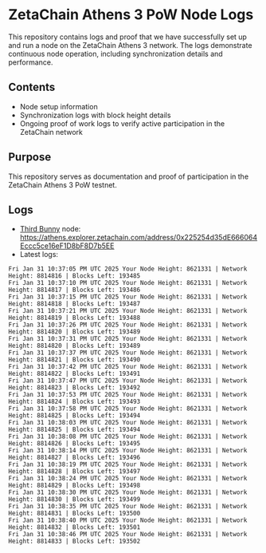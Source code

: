 # ZetaChain Athens 3 PoW Node Logs
This repository contains logs and proof that we have successfully set up and run a node on the ZetaChain Athens 3 network. The logs demonstrate continuous node operation, including synchronization details and performance.

## Contents
- Node setup information
- Synchronization logs with block height details
- Ongoing proof of work logs to verify active participation in the ZetaChain network

## Purpose
This repository serves as documentation and proof of participation in the ZetaChain Athens 3 PoW testnet.

## Logs

- [Third Bunny](https://thirdbunny.xyz/) node: https://athens.explorer.zetachain.com/address/0x225254d35dE666064Eccc5ce16eF1D8bF8D7b5EE
- Latest logs:
```
Fri Jan 31 10:37:05 PM UTC 2025 Your Node Height: 8621331 | Network Height: 8814816 | Blocks Left: 193485
Fri Jan 31 10:37:10 PM UTC 2025 Your Node Height: 8621331 | Network Height: 8814817 | Blocks Left: 193486
Fri Jan 31 10:37:15 PM UTC 2025 Your Node Height: 8621331 | Network Height: 8814818 | Blocks Left: 193487
Fri Jan 31 10:37:21 PM UTC 2025 Your Node Height: 8621331 | Network Height: 8814819 | Blocks Left: 193488
Fri Jan 31 10:37:26 PM UTC 2025 Your Node Height: 8621331 | Network Height: 8814820 | Blocks Left: 193489
Fri Jan 31 10:37:31 PM UTC 2025 Your Node Height: 8621331 | Network Height: 8814820 | Blocks Left: 193489
Fri Jan 31 10:37:37 PM UTC 2025 Your Node Height: 8621331 | Network Height: 8814821 | Blocks Left: 193490
Fri Jan 31 10:37:42 PM UTC 2025 Your Node Height: 8621331 | Network Height: 8814822 | Blocks Left: 193491
Fri Jan 31 10:37:47 PM UTC 2025 Your Node Height: 8621331 | Network Height: 8814823 | Blocks Left: 193492
Fri Jan 31 10:37:53 PM UTC 2025 Your Node Height: 8621331 | Network Height: 8814824 | Blocks Left: 193493
Fri Jan 31 10:37:58 PM UTC 2025 Your Node Height: 8621331 | Network Height: 8814825 | Blocks Left: 193494
Fri Jan 31 10:38:03 PM UTC 2025 Your Node Height: 8621331 | Network Height: 8814825 | Blocks Left: 193494
Fri Jan 31 10:38:08 PM UTC 2025 Your Node Height: 8621331 | Network Height: 8814826 | Blocks Left: 193495
Fri Jan 31 10:38:14 PM UTC 2025 Your Node Height: 8621331 | Network Height: 8814827 | Blocks Left: 193496
Fri Jan 31 10:38:19 PM UTC 2025 Your Node Height: 8621331 | Network Height: 8814828 | Blocks Left: 193497
Fri Jan 31 10:38:24 PM UTC 2025 Your Node Height: 8621331 | Network Height: 8814829 | Blocks Left: 193498
Fri Jan 31 10:38:30 PM UTC 2025 Your Node Height: 8621331 | Network Height: 8814830 | Blocks Left: 193499
Fri Jan 31 10:38:35 PM UTC 2025 Your Node Height: 8621331 | Network Height: 8814831 | Blocks Left: 193500
Fri Jan 31 10:38:40 PM UTC 2025 Your Node Height: 8621331 | Network Height: 8814832 | Blocks Left: 193501
Fri Jan 31 10:38:46 PM UTC 2025 Your Node Height: 8621331 | Network Height: 8814833 | Blocks Left: 193502
```
